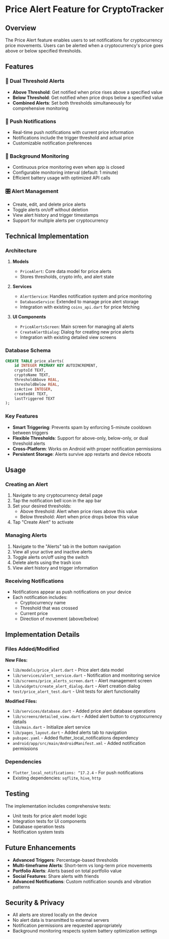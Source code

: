 # Price Alert Feature for CryptoTracker

## Overview

The Price Alert feature enables users to set notifications for cryptocurrency price movements. Users can be alerted when a cryptocurrency's price goes above or below specified thresholds.

## Features

### 🔔 Dual Threshold Alerts
- **Above Threshold**: Get notified when price rises above a specified value
- **Below Threshold**: Get notified when price drops below a specified value
- **Combined Alerts**: Set both thresholds simultaneously for comprehensive monitoring

### 📱 Push Notifications
- Real-time push notifications with current price information
- Notifications include the trigger threshold and actual price
- Customizable notification preferences

### 🎯 Background Monitoring
- Continuous price monitoring even when app is closed
- Configurable monitoring interval (default: 1 minute)
- Efficient battery usage with optimized API calls

### 🎛️ Alert Management
- Create, edit, and delete price alerts
- Toggle alerts on/off without deletion
- View alert history and trigger timestamps
- Support for multiple alerts per cryptocurrency

## Technical Implementation

### Architecture

1. **Models**
   - `PriceAlert`: Core data model for price alerts
   - Stores thresholds, crypto info, and alert state

2. **Services**
   - `AlertService`: Handles notification system and price monitoring
   - `DatabaseService`: Extended to manage price alert storage
   - Integration with existing `coins_api.dart` for price fetching

3. **UI Components**
   - `PriceAlertsScreen`: Main screen for managing all alerts
   - `CreateAlertDialog`: Dialog for creating new price alerts
   - Integration with existing detailed view screens

### Database Schema

```sql
CREATE TABLE price_alerts(
    id INTEGER PRIMARY KEY AUTOINCREMENT,
    cryptoId TEXT,
    cryptoName TEXT,
    thresholdAbove REAL,
    thresholdBelow REAL,
    isActive INTEGER,
    createdAt TEXT,
    lastTriggered TEXT
);
```

### Key Features

- **Smart Triggering**: Prevents spam by enforcing 5-minute cooldown between triggers
- **Flexible Thresholds**: Support for above-only, below-only, or dual threshold alerts
- **Cross-Platform**: Works on Android with proper notification permissions
- **Persistent Storage**: Alerts survive app restarts and device reboots

## Usage

### Creating an Alert

1. Navigate to any cryptocurrency detail page
2. Tap the notification bell icon in the app bar
3. Set your desired thresholds:
   - Above threshold: Alert when price rises above this value
   - Below threshold: Alert when price drops below this value
4. Tap "Create Alert" to activate

### Managing Alerts

1. Navigate to the "Alerts" tab in the bottom navigation
2. View all your active and inactive alerts
3. Toggle alerts on/off using the switch
4. Delete alerts using the trash icon
5. View alert history and trigger information

### Receiving Notifications

- Notifications appear as push notifications on your device
- Each notification includes:
  - Cryptocurrency name
  - Threshold that was crossed
  - Current price
  - Direction of movement (above/below)

## Implementation Details

### Files Added/Modified

**New Files:**
- `lib/models/price_alert.dart` - Price alert data model
- `lib/services/alert_service.dart` - Notification and monitoring service
- `lib/screens/price_alerts_screen.dart` - Alert management screen
- `lib/widgets/create_alert_dialog.dart` - Alert creation dialog
- `test/price_alert_test.dart` - Unit tests for alert functionality

**Modified Files:**
- `lib/services/database.dart` - Added price alert database operations
- `lib/screens/detailed_view.dart` - Added alert button to cryptocurrency details
- `lib/main.dart` - Initialize alert service
- `lib/pages_layout.dart` - Added alerts tab to navigation
- `pubspec.yaml` - Added flutter_local_notifications dependency
- `android/app/src/main/AndroidManifest.xml` - Added notification permissions

### Dependencies

- `flutter_local_notifications: ^17.2.4` - For push notifications
- Existing dependencies: `sqflite`, `hive`, `http`

## Testing

The implementation includes comprehensive tests:
- Unit tests for price alert model logic
- Integration tests for UI components
- Database operation tests
- Notification system tests

## Future Enhancements

- **Advanced Triggers**: Percentage-based thresholds
- **Multi-timeframe Alerts**: Short-term vs long-term price movements
- **Portfolio Alerts**: Alerts based on total portfolio value
- **Social Features**: Share alerts with friends
- **Advanced Notifications**: Custom notification sounds and vibration patterns

## Security & Privacy

- All alerts are stored locally on the device
- No alert data is transmitted to external servers
- Notification permissions are requested appropriately
- Background monitoring respects system battery optimization settings